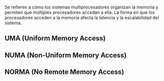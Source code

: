 Se refieren a cómo los sistemas multiprocesadores organizan la memoria y permiten que múltiples procesadores accedan a ella. La forma en que los procesadores acceden a la memoria afecta la latencia y la escalabilidad del sistema.

## UMA (Uniform Memory Access)

## NUMA (Non-Uniform Memory Access)

## NORMA (No Remote Memory Access)